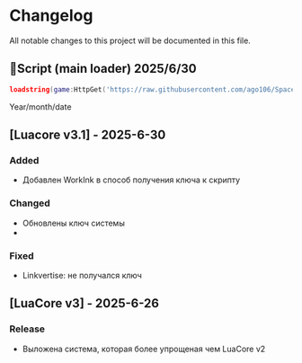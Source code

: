 # Changelog
All notable changes to this project will be documented in this file.

## 📜Script (main loader) 2025/6/30
```lua
loadstring(game:HttpGet('https://raw.githubusercontent.com/ago106/SpaceHub/refs/heads/main/loader.lua'))()
```

Year/month/date
## [Luacore v3.1] - 2025-6-30
### Added
- Добавлен WorkInk в способ получения ключа к скрипту

### Changed
- Обновлены ключ системы
- 
### Fixed
- Linkvertise: не получался ключ

## [LuaCore v3] - 2025-6-26
### Release
- Выложена система, которая более упрощеная чем LuaCore v2
